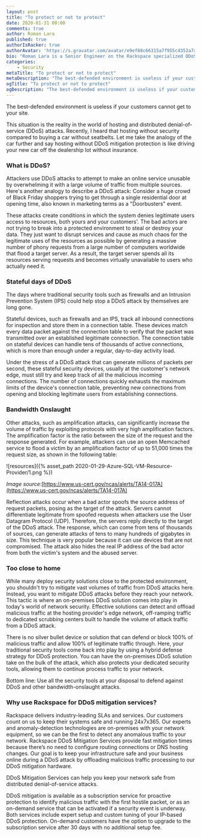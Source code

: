 ```yaml
---
layout: post
title: "To protect or not to protect"
date: 2020-01-31 00:00
comments: true
author: Roman Lara
published: true
authorIsRacker: true
authorAvatar: 'https://s.gravatar.com/avatar/e9ef88c66315a7f955c4352a7ad2182a'
bio: "Roman Lara is a Senior Engineer on the Rackspace specialized DDoS Response Team and has been a Racker in various roles since 2009. He is responsible for driving the design, build, and maintenance of Rackspace DDoS Mitigation infrastructure and services. Roman is a high-energy, hands-on leader whose knowledge and experience of threat trends helps develop and create powerful mitigation strategies through Fanatical Support."
categories:
    - Security
metaTitle: "To protect or not to protect"
metaDescription: "The best-defended environment is useless if your customers cannot get to your site. Let's talk about network attacks."
ogTitle: "To protect or not to protect"
ogDescription: "The best-defended environment is useless if your customers cannot get to your site. Let's talk about network attacks."
---
```


The best-defended environment is useless if your customers cannot get to your site.

<!-- more -->

This situation is the reality in the world of hosting and distributed
denial-of-service (DDoS) attacks.  Recently, I heard that hosting without
security compared to buying a car without seatbelts. Let me take the analogy of
the car further and say hosting without DDoS mitigation protection is like
driving your new car off the dealership lot without insurance.

### What is DDoS?

Attackers use DDoS attacks to attempt to make an online service unusable by
overwhelming it with a large volume of traffic from multiple sources. Here's
another analogy to describe a DDoS attack: Consider a huge crowd of Black Friday
shoppers trying to get through a single residential door at opening time, also
known in marketing terms as a "Doorbusters" event.

These attacks create conditions in which the system denies legitimate users
access to resources, both yours and your customers'. The bad actors are not
trying to break into a protected environment to steal or destroy your data. They
just want to disrupt services and cause as much chaos for the legitimate uses of
the resources as possible by generating a massive number of phony requests from
a large number of computers worldwide that flood a target server. As a result,
the target server spends all its resources serving requests and becomes virtually
unavailable to users who actually need it.

### Stateful days of DDoS

The days where traditional security tools such as firewalls and an Intrusion
Prevention System (IPS) could help stop a DDoS attack by themselves are long gone.

Stateful devices, such as firewalls and an IPS, track all inbound connections
for inspection and store them in a connection table. These devices match every
data packet against the connection table to verify that the packet was
transmitted over an established legitimate connection. The connection table on
stateful devices can handle tens of thousands of active connections, which is
more than enough under a regular, day-to-day activity load.

Under the stress of a DDoS attack that can generate millions of packets per
second, these stateful security devices, usually at the customer's network edge,
must still try and keep track of all the malicious incoming connections. The
number of connections quickly exhausts the maximum limits of the device's
connection table, preventing new connections from opening and blocking legitimate
users from establishing connections.

### Bandwidth Onslaught

Other attacks, such as amplification attacks, can significantly increase the
volume of traffic by exploiting protocols with very high amplification factors.
The amplification factor is the ratio between the size of the request and the
response generated. For example, attackers can use an open Memcached service to
flood a victim by an amplification factor of up to 51,000 times the request size,
as shown in the following table:

![resources]({% asset_path 2020-01-29-Azure-SQL-VM-Resource-Provider/1.png %})

*Image source*:[https://www.us-cert.gov/ncas/alerts/TA14-017A](https://www.us-cert.gov/ncas/alerts/TA14-017A)

Reflection attacks occur when a bad actor spoofs the source address of request
packets, posing as the target of the attack. Servers cannot differentiate
legitimate from spoofed requests when attackers use the User Datagram Protocol
(UDP). Therefore, the servers reply directly to the target of the DDoS attack.
The response, which can come from tens of thousands of sources, can generate
attacks of tens to many hundreds of gigabytes in size. This technique is very
popular because it can use devices that are not compromised. The attack also
hides the real IP address of the bad actor from both the victim's system and
the abused server.

### Too close to home

While many deploy security solutions close to the protected environment, you
shouldn't try to mitigate vast volumes of traffic from DDoS attacks here.
Instead, you want to mitigate DDoS attacks before they reach your network. This
tactic is where an on-premises DDoS solution comes into play in today's world
of network security. Effective solutions can detect and offload malicious
traffic at the hosting provider's edge network, off-ramping traffic to dedicated
scrubbing centers built to handle the volume of attack traffic from a DDoS attack.

 There is no silver bullet device or solution that can defend or block 100% of
 malicious traffic and allow 100% of legitimate traffic through. Here, your
 traditional security tools come back into play by using a hybrid defense
 strategy for DDoS protection. You can have the on-premises DDoS solution take
 on the bulk of the attack, which also protects your dedicated security tools,
 allowing them to continue process traffic to your network.

Bottom line: Use all the security tools at your disposal to defend against DDoS
and other bandwidth-onslaught attacks.

### Why use Rackspace for DDoS mitigation services?

Rackspace delivers industry-leading SLAs and services. Our customers count on
us to keep their systems safe and running 24x7x365. Our experts and
anomaly-detection technologies are on-premises with your network equipment, so
we can be the first to detect any anomalous traffic to your network. Rackspace
DDoS Mitigation Services provide fast mitigation times because there’s no need
to configure routing connections or DNS hosting changes. Our goal is to keep
your infrastructure safe and your business online during a DDoS attack by
offloading malicious traffic processing to our DDoS mitigation hardware.

DDoS Mitigation Services can help you keep your network safe from distributed
denial-of-service attacks.

DDoS mitigation is available as a subscription service for proactive protection
to identify malicious traffic with the first hostile packet, or as an on-demand
service that can be activated if a security event is underway. Both services
include expert setup and custom tuning of your IP-based DDoS protection.
On-demand customers have the option to upgrade to the subscription service after
30 days with no additional setup fee.
